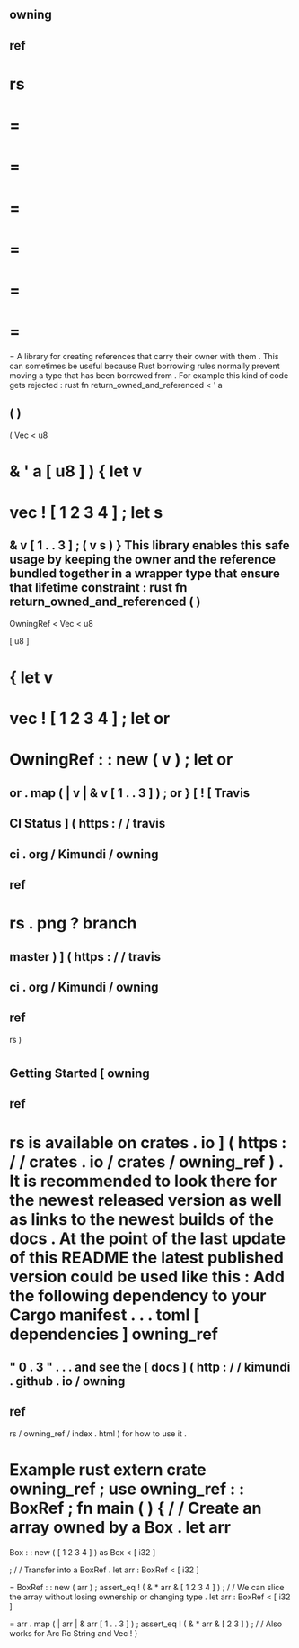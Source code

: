 owning
-
ref
-
rs
=
=
=
=
=
=
=
=
=
=
=
=
=
=
A
library
for
creating
references
that
carry
their
owner
with
them
.
This
can
sometimes
be
useful
because
Rust
borrowing
rules
normally
prevent
moving
a
type
that
has
been
borrowed
from
.
For
example
this
kind
of
code
gets
rejected
:
rust
fn
return_owned_and_referenced
<
'
a
>
(
)
-
>
(
Vec
<
u8
>
&
'
a
[
u8
]
)
{
let
v
=
vec
!
[
1
2
3
4
]
;
let
s
=
&
v
[
1
.
.
3
]
;
(
v
s
)
}
This
library
enables
this
safe
usage
by
keeping
the
owner
and
the
reference
bundled
together
in
a
wrapper
type
that
ensure
that
lifetime
constraint
:
rust
fn
return_owned_and_referenced
(
)
-
>
OwningRef
<
Vec
<
u8
>
[
u8
]
>
{
let
v
=
vec
!
[
1
2
3
4
]
;
let
or
=
OwningRef
:
:
new
(
v
)
;
let
or
=
or
.
map
(
|
v
|
&
v
[
1
.
.
3
]
)
;
or
}
[
!
[
Travis
-
CI
Status
]
(
https
:
/
/
travis
-
ci
.
org
/
Kimundi
/
owning
-
ref
-
rs
.
png
?
branch
=
master
)
]
(
https
:
/
/
travis
-
ci
.
org
/
Kimundi
/
owning
-
ref
-
rs
)
#
Getting
Started
[
owning
-
ref
-
rs
is
available
on
crates
.
io
]
(
https
:
/
/
crates
.
io
/
crates
/
owning_ref
)
.
It
is
recommended
to
look
there
for
the
newest
released
version
as
well
as
links
to
the
newest
builds
of
the
docs
.
At
the
point
of
the
last
update
of
this
README
the
latest
published
version
could
be
used
like
this
:
Add
the
following
dependency
to
your
Cargo
manifest
.
.
.
toml
[
dependencies
]
owning_ref
=
"
0
.
3
"
.
.
.
and
see
the
[
docs
]
(
http
:
/
/
kimundi
.
github
.
io
/
owning
-
ref
-
rs
/
owning_ref
/
index
.
html
)
for
how
to
use
it
.
#
Example
rust
extern
crate
owning_ref
;
use
owning_ref
:
:
BoxRef
;
fn
main
(
)
{
/
/
Create
an
array
owned
by
a
Box
.
let
arr
=
Box
:
:
new
(
[
1
2
3
4
]
)
as
Box
<
[
i32
]
>
;
/
/
Transfer
into
a
BoxRef
.
let
arr
:
BoxRef
<
[
i32
]
>
=
BoxRef
:
:
new
(
arr
)
;
assert_eq
!
(
&
*
arr
&
[
1
2
3
4
]
)
;
/
/
We
can
slice
the
array
without
losing
ownership
or
changing
type
.
let
arr
:
BoxRef
<
[
i32
]
>
=
arr
.
map
(
|
arr
|
&
arr
[
1
.
.
3
]
)
;
assert_eq
!
(
&
*
arr
&
[
2
3
]
)
;
/
/
Also
works
for
Arc
Rc
String
and
Vec
!
}
